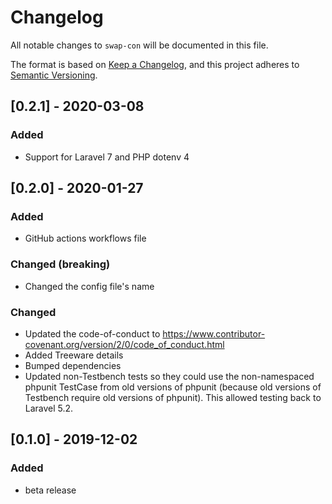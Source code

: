 # Changelog

All notable changes to `swap-con` will be documented in this file.

The format is based on [Keep a Changelog](https://keepachangelog.com/en/1.0.0/), and this project adheres to [Semantic Versioning](https://semver.org/spec/v2.0.0.html).



## [0.2.1] - 2020-03-08

### Added
- Support for Laravel 7 and PHP dotenv 4



## [0.2.0] - 2020-01-27

### Added
- GitHub actions workflows file

### Changed (breaking)
- Changed the config file's name

### Changed
- Updated the code-of-conduct to https://www.contributor-covenant.org/version/2/0/code_of_conduct.html
- Added Treeware details
- Bumped dependencies
- Updated non-Testbench tests so they could use the non-namespaced phpunit TestCase from old versions of phpunit (because old versions of Testbench require old versions of phpunit). This allowed testing back to Laravel 5.2.



## [0.1.0] - 2019-12-02

### Added
- beta release
